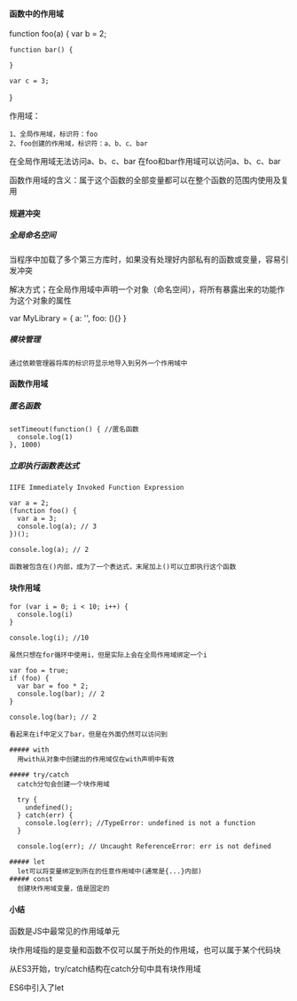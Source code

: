 #### 函数中的作用域

  function foo(a) {
    var b = 2;

    function bar() {

    }

    var c = 3;
  }

  作用域：

    1、全局作用域，标识符：foo
    2、foo创建的作用域，标识符：a、b、c、bar

  在全局作用域无法访问a、b、c、bar
  在foo和bar作用域可以访问a、b、c、bar

  函数作用域的含义：属于这个函数的全部变量都可以在整个函数的范围内使用及复用

#### 规避冲突
  ##### 全局命名空间
  当程序中加载了多个第三方库时，如果没有处理好内部私有的函数或变量，容易引发冲突

  解决方式；在全局作用域中声明一个对象（命名空间），将所有暴露出来的功能作为这个对象的属性

  var MyLibrary = {
    a: '',
    foo: (){}
  }

  ##### 模块管理
    通过依赖管理器将库的标识符显示地导入到另外一个作用域中

#### 函数作用域
  ##### 匿名函数

    setTimeout(function() { //匿名函数
      console.log(1)
    }, 1000)

  ##### 立即执行函数表达式

    IIFE Immediately Invoked Function Expression

    var a = 2;
    (function foo() {
      var a = 3;
      console.log(a); // 3
    })();

    console.log(a); // 2

    函数被包含在()内部，成为了一个表达式，末尾加上()可以立即执行这个函数

#### 块作用域

    for (var i = 0; i < 10; i++) {
      console.log(i)
    }

    console.log(i); //10

    虽然只想在for循环中使用i，但是实际上会在全局作用域绑定一个i

    var foo = true;
    if (foo) {
      var bar = foo * 2;
      console.log(bar); // 2
    }

    console.log(bar); // 2

    看起来在if中定义了bar，但是在外面仍然可以访问到

    ##### with
      用with从对象中创建出的作用域仅在with声明中有效

    ##### try/catch
      catch分句会创建一个块作用域

      try {
        undefined();
      } catch(err) {
        console.log(err); //TypeError: undefined is not a function
      }

      console.log(err); // Uncaught ReferenceError: err is not defined

    ##### let
      let可以将变量绑定到所在的任意作用域中(通常是{...}内部)
    ##### const
      创建块作用域变量，值是固定的

#### 小结
  函数是JS中最常见的作用域单元
  
  块作用域指的是变量和函数不仅可以属于所处的作用域，也可以属于某个代码块

  从ES3开始，try/catch结构在catch分句中具有块作用域

  ES6中引入了let